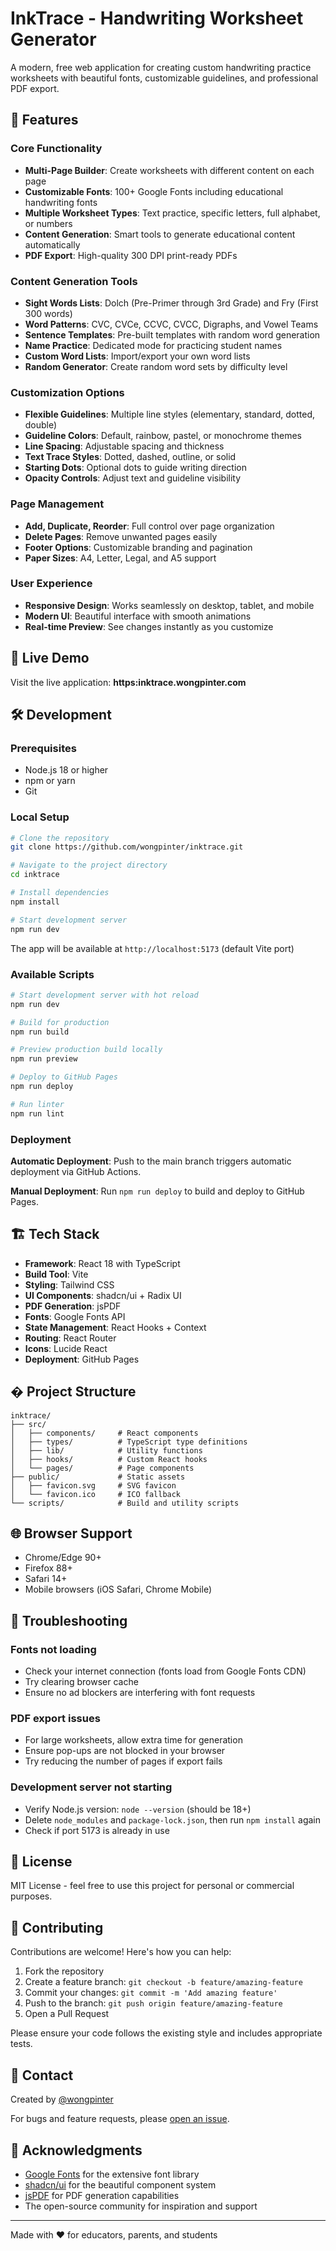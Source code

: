 # InkTrace - Handwriting Worksheet Generator

A modern, free web application for creating custom handwriting practice worksheets with beautiful fonts, customizable guidelines, and professional PDF export.

## 🌟 Features

### Core Functionality
- **Multi-Page Builder**: Create worksheets with different content on each page
- **Customizable Fonts**: 100+ Google Fonts including educational handwriting fonts
- **Multiple Worksheet Types**: Text practice, specific letters, full alphabet, or numbers
- **Content Generation**: Smart tools to generate educational content automatically
- **PDF Export**: High-quality 300 DPI print-ready PDFs

### Content Generation Tools
- **Sight Words Lists**: Dolch (Pre-Primer through 3rd Grade) and Fry (First 300 words)
- **Word Patterns**: CVC, CVCe, CCVC, CVCC, Digraphs, and Vowel Teams
- **Sentence Templates**: Pre-built templates with random word generation
- **Name Practice**: Dedicated mode for practicing student names
- **Custom Word Lists**: Import/export your own word lists
- **Random Generator**: Create random word sets by difficulty level

### Customization Options
- **Flexible Guidelines**: Multiple line styles (elementary, standard, dotted, double)
- **Guideline Colors**: Default, rainbow, pastel, or monochrome themes
- **Line Spacing**: Adjustable spacing and thickness
- **Text Trace Styles**: Dotted, dashed, outline, or solid
- **Starting Dots**: Optional dots to guide writing direction
- **Opacity Controls**: Adjust text and guideline visibility

### Page Management
- **Add, Duplicate, Reorder**: Full control over page organization
- **Delete Pages**: Remove unwanted pages easily
- **Footer Options**: Customizable branding and pagination
- **Paper Sizes**: A4, Letter, Legal, and A5 support

### User Experience
- **Responsive Design**: Works seamlessly on desktop, tablet, and mobile
- **Modern UI**: Beautiful interface with smooth animations
- **Real-time Preview**: See changes instantly as you customize

## 🚀 Live Demo

Visit the live application: **https:inktrace.wongpinter.com**

## 🛠️ Development

### Prerequisites

- Node.js 18 or higher
- npm or yarn
- Git

### Local Setup

```bash
# Clone the repository
git clone https://github.com/wongpinter/inktrace.git

# Navigate to the project directory
cd inktrace

# Install dependencies
npm install

# Start development server
npm run dev
```

The app will be available at `http://localhost:5173` (default Vite port)

### Available Scripts

```bash
# Start development server with hot reload
npm run dev

# Build for production
npm run build

# Preview production build locally
npm run preview

# Deploy to GitHub Pages
npm run deploy

# Run linter
npm run lint
```

### Deployment

**Automatic Deployment**: Push to the main branch triggers automatic deployment via GitHub Actions.

**Manual Deployment**: Run `npm run deploy` to build and deploy to GitHub Pages.

## 🏗️ Tech Stack

- **Framework**: React 18 with TypeScript
- **Build Tool**: Vite
- **Styling**: Tailwind CSS
- **UI Components**: shadcn/ui + Radix UI
- **PDF Generation**: jsPDF
- **Fonts**: Google Fonts API
- **State Management**: React Hooks + Context
- **Routing**: React Router
- **Icons**: Lucide React
- **Deployment**: GitHub Pages

## � Project Structure

```
inktrace/
├── src/
│   ├── components/     # React components
│   ├── types/          # TypeScript type definitions
│   ├── lib/            # Utility functions
│   ├── hooks/          # Custom React hooks
│   └── pages/          # Page components
├── public/             # Static assets
│   ├── favicon.svg     # SVG favicon
│   └── favicon.ico     # ICO fallback
└── scripts/            # Build and utility scripts
```

## 🌐 Browser Support

- Chrome/Edge 90+
- Firefox 88+
- Safari 14+
- Mobile browsers (iOS Safari, Chrome Mobile)

## 🐛 Troubleshooting

### Fonts not loading
- Check your internet connection (fonts load from Google Fonts CDN)
- Try clearing browser cache
- Ensure no ad blockers are interfering with font requests

### PDF export issues
- For large worksheets, allow extra time for generation
- Ensure pop-ups are not blocked in your browser
- Try reducing the number of pages if export fails

### Development server not starting
- Verify Node.js version: `node --version` (should be 18+)
- Delete `node_modules` and `package-lock.json`, then run `npm install` again
- Check if port 5173 is already in use

## 📝 License

MIT License - feel free to use this project for personal or commercial purposes.

## 🤝 Contributing

Contributions are welcome! Here's how you can help:

1. Fork the repository
2. Create a feature branch: `git checkout -b feature/amazing-feature`
3. Commit your changes: `git commit -m 'Add amazing feature'`
4. Push to the branch: `git push origin feature/amazing-feature`
5. Open a Pull Request

Please ensure your code follows the existing style and includes appropriate tests.

## 📧 Contact

Created by [@wongpinter](https://github.com/wongpinter)

For bugs and feature requests, please [open an issue](https://github.com/wongpinter/inktrace/issues).

## 🙏 Acknowledgments

- [Google Fonts](https://fonts.google.com/) for the extensive font library
- [shadcn/ui](https://ui.shadcn.com/) for the beautiful component system
- [jsPDF](https://github.com/parallax/jsPDF) for PDF generation capabilities
- The open-source community for inspiration and support

---

Made with ❤️ for educators, parents, and students
